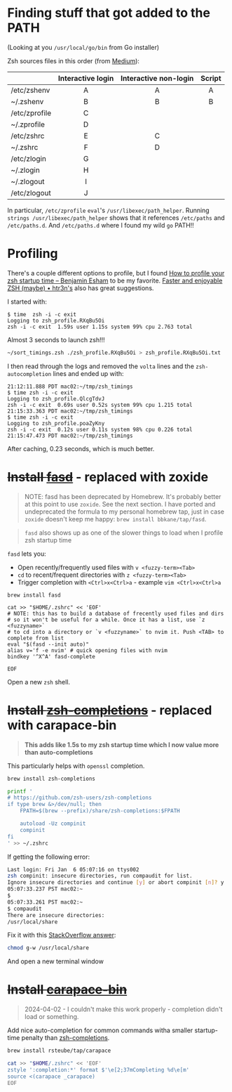 # Finding stuff that got added to the PATH

(Looking at you `/usr/local/go/bin` from Go installer)

Zsh sources files in this order (from [Medium](https://medium.com/@rajsek/zsh-bash-startup-files-loading-order-bashrc-zshrc-etc-e30045652f2e)):


|                 | Interactive login   | Interactive non-login   | Script |
|-----------------|:-------------------:|:-----------------------:|:--------:|
| /etc/zshenv     |    A                |    A                    |  A       |
| ~/.zshenv       |    B                |    B                    |  B       |
| /etc/zprofile   |    C                |                         |          |
| ~/.zprofile     |    D                |                         |          |
| /etc/zshrc      |    E                |    C                    |          |
| ~/.zshrc        |    F                |    D                    |          |
| /etc/zlogin     |    G                |                         |          |
| ~/.zlogin       |    H                |                         |          |
| ~/.zlogout      |    I                |                         |          |
| /etc/zlogout    |    J                |                         |          |


In particular, `/etc/zprofile` `eval`'s `/usr/libexec/path_helper`. Running
`strings /usr/libexec/path_helper` shows that it references `/etc/paths` and
`/etc/paths.d`. And `/etc/paths.d` where I found my wild `go` PATH!!

# Profiling

There's a couple different options to profile, but I found [How to profile your zsh startup time – Benjamin Esham](https://esham.io/2018/02/zsh-profiling) to be my favorite. [Faster and enjoyable ZSH (maybe) • htr3n's](https://htr3n.github.io/2018/07/faster-zsh/) also has great suggestions.

I started with:

```
$ time  zsh -i -c exit
Logging to zsh_profile.RXqBu5Oi
zsh -i -c exit  1.59s user 1.15s system 99% cpu 2.763 total
```

Almost 3 seconds to launch zsh!!!

```bash
~/sort_timings.zsh ./zsh_profile.RXqBu5Oi > zsh_profile.RXqBu5Oi.txt
```

I then read through the logs and removed the `volta` lines and the `zsh-autocompletion` lines and ended up with:

```
21:12:11.888 PDT mac02:~/tmp/zsh_timings
$ time zsh -i -c exit
Logging to zsh_profile.QlcgTdvJ
zsh -i -c exit  0.69s user 0.52s system 99% cpu 1.215 total
21:15:33.363 PDT mac02:~/tmp/zsh_timings
$ time zsh -i -c exit
Logging to zsh_profile.poaZyKny
zsh -i -c exit  0.12s user 0.11s system 98% cpu 0.226 total
21:15:47.473 PDT mac02:~/tmp/zsh_timings
```

After caching, 0.23 seconds, which is much better.

# ~~Install [fasd](https://github.com/clvv/fasd)~~  - replaced with zoxide

> NOTE: fasd has been deprecated by Homebrew. It's probably better at this point to use `zoxide`. See the next section. I have ported and undeprecated the formula to my personal homebrew tap, just in case `zoxide` doesn't keep me happy: `brew install bbkane/tap/fasd`.

> `fasd` also shows up as one of the slower things to load when I profile zsh startup time

`fasd` lets you:

- Open recently/frequently used files with `v <fuzzy-term><Tab>`
- `cd` to recent/frequent directories with `z <fuzzy-term><Tab>`
- Trigger completion with `<Ctrl>x<Ctrl>a` - example `vim <Ctrl>x<Ctrl>a`

```
brew install fasd
```

```
cat >> "$HOME/.zshrc" << 'EOF'
# NOTE: this has to build a database of frecently used files and dirs
# so it won't be useful for a while. Once it has a list, use `z <fuzzyname>`
# to cd into a directory or `v <fuzzyname>` to nvim it. Push <TAB> to complete from list
eval "$(fasd --init auto)"
alias v='f -e nvim' # quick opening files with nvim
bindkey '^X^A' fasd-complete

EOF
```

Open a new `zsh` shell.

# ~~Install [zsh-completions](https://github.com/zsh-users/zsh-completions)~~ - replaced with carapace-bin

> **This adds like 1.5s to my zsh startup time which I now value more than auto-completions**

This particularly helps with `openssl` completion.

```bash
brew install zsh-completions
```

```bash
printf '
# https://github.com/zsh-users/zsh-completions
if type brew &>/dev/null; then
    FPATH=$(brew --prefix)/share/zsh-completions:$FPATH

    autoload -Uz compinit
    compinit
fi
' >> ~/.zshrc
```

If getting the following error:

```bash
Last login: Fri Jan  6 05:07:16 on ttys002
zsh compinit: insecure directories, run compaudit for list.
Ignore insecure directories and continue [y] or abort compinit [n]? y
05:07:33.237 PST mac02:~
$
05:07:33.261 PST mac02:~
$ compaudit
There are insecure directories:
/usr/local/share
```

Fix it with this [StackOverflow answer](https://stackoverflow.com/a/22753363/2958070):

```bash
chmod g-w /usr/local/share
```

And open a new terminal window

# ~~Install [carapace-bin](https://github.com/rsteube/carapace-bin)~~

> 2024-04-02 - I couldn't make this work properly - completion didn't load or something.

Add nice auto-completion for common commands witha smaller startup-time penalty than  [zsh-completions](https://github.com/zsh-users/zsh-completions).

```bash
brew install rsteube/tap/carapace
```

```bash
cat >> "$HOME/.zshrc" << 'EOF'
zstyle ':completion:*' format $'\e[2;37mCompleting %d\e[m'
source <(carapace _carapace)
EOF
```

# 
